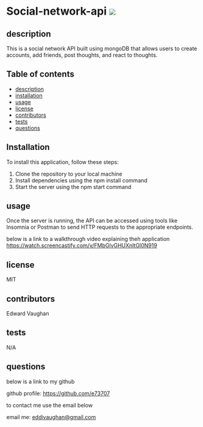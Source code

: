 # Social-network-api <img src = 'https://img.shields.io/badge/license-MIT-red'/>

## description

This is a social network API built using mongoDB that allows users to create accounts, add friends, post thoughts, and react to thoughts.

## Table of contents

- [description](#description)
- [installation](#installation)
- [usage](#usage)
- [license](#license)
- [contributors](#contributors)
- [tests](#tests)
- [questions](#questions)

## Installation

To install this application, follow these steps:

1. Clone the repository to your local machine
2. Install dependencies using the npm install command
3. Start the server using the npm start command

## usage

Once the server is running, the API can be accessed using tools like Insomnia or Postman to send HTTP requests to the appropriate endpoints.

below is a link to a walkthrough video explaining theh application 
https://watch.screencastify.com/v/FMbGlvGHUXnItGl0N919

## license

MIT

## contributors

Edward Vaughan

## tests

N/A

## questions

below is a link to my github

github profile: https://github.com/e73707

to contact me use the email below

email me: eddivaughan@gmail.com
